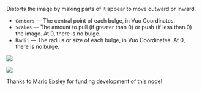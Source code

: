 Distorts the image by making parts of it appear to move outward or inward.

   - `Centers` — The central point of each bulge, in Vuo Coordinates.
   - `Scales` — The amount to pull (if greater than 0) or push (if less than 0) the image. At 0, there is no bulge.
   - `Radii` — The radius or size of each bulge, in Vuo Coordinates. At 0, there is no bulge.

![](mountains.png)

![](bulge.png)

Thanks to [Mario Epsley](https://community.vuo.org/u/marioepsley) for funding development of this node!
